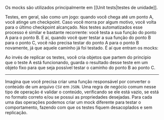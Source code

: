 Os mocks são utilizados principalmente em [[Unit tests|testes de unidade]].

Testes, em geral, são como um jogo: quando você chega até um ponto A, você atinge um checkpoint. Caso você morra por algum motivo, você volta para o último checkpoint alcançado. Nos testes automatizados esse processo é similar e bastante recorrente: você testa a sua função do ponto A para o ponto B. E aí, quando você quer testar a sua função do ponto B para o ponto C, você não precisa testar do ponto A para o ponto B novamente, já que aquele caminho já foi testado. É aí que entram os mocks:

Ao invés de replicar os testes, você cria objetos que partem do principio que o teste A está funcionando, guarda o resultado desse teste em um objeto fixo para que seja possível testar o caminho do ponto B ao ponto C.

---

Imagina que você precisa criar uma função responsável por converter o conteúdo de um arquivo `CSV` em `JSON`. Uma regra de negócio comum nesse tipo de operação é validar o conteúdo, verificando se ele está vazio, se está no formato correto e/ou se possui as propriedades desejadas. Para cada uma das operações podemos criar um mock diferente para testar o comportamento, fazendo com que os testes fiquem desacoplados e sem replicação.